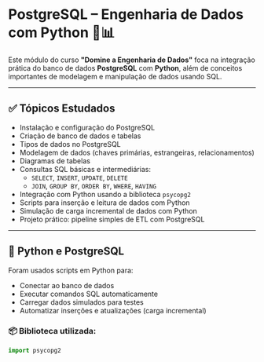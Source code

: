 # PostgreSQL – Engenharia de Dados com Python 🐘📊

Este módulo do curso **"Domine a Engenharia de Dados"** foca na integração prática do banco de dados **PostgreSQL** com **Python**, além de conceitos importantes de modelagem e manipulação de dados usando SQL.

---

## ✅ Tópicos Estudados

- Instalação e configuração do PostgreSQL
- Criação de banco de dados e tabelas
- Tipos de dados no PostgreSQL
- Modelagem de dados (chaves primárias, estrangeiras, relacionamentos)
- Diagramas de tabelas
- Consultas SQL básicas e intermediárias:
  - `SELECT`, `INSERT`, `UPDATE`, `DELETE`
  - `JOIN`, `GROUP BY`, `ORDER BY`, `WHERE`, `HAVING`
- Integração com Python usando a biblioteca `psycopg2`
- Scripts para inserção e leitura de dados com Python
- Simulação de carga incremental de dados com Python
- Projeto prático: pipeline simples de ETL com PostgreSQL

---

## 🐍 Python e PostgreSQL

Foram usados scripts em Python para:

- Conectar ao banco de dados
- Executar comandos SQL automaticamente
- Carregar dados simulados para testes
- Automatizar inserções e atualizações (carga incremental)

### 📦 Biblioteca utilizada:
```python
import psycopg2
